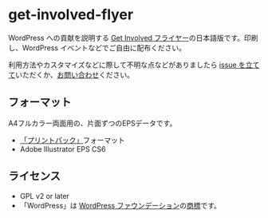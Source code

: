 # get-involved-flyer

WordPress への貢献を説明する [Get Involved フライヤー](https://make.wordpress.org/community/2015/01/15/get-involved-flyer/)の日本語版です。印刷し、WordPress イベントなどでご自由に配布ください。

利用方法やカスタマイズなどに際して不明な点などがありましたら [issue を立てて](https://github.com/jawordpressorg/get-involved-flyer/issues/new)いただくか、[お問い合わせ](http://ja.wordpress.org/contact/)ください。

## フォーマット

A4フルカラー両面用の、片面ずつのEPSデータです。

* [「プリントパック」](http://www.printpac.co.jp/ "「プリントパック」")フォーマット
* Adobe Illustrator EPS CS6

## ライセンス

* GPL v2 or later
* 「WordPress」は [WordPress ファウンデーション](http://wordpressfoundation.org/)の[商標](https://ja.wordpress.org/trademark-policy/)です。